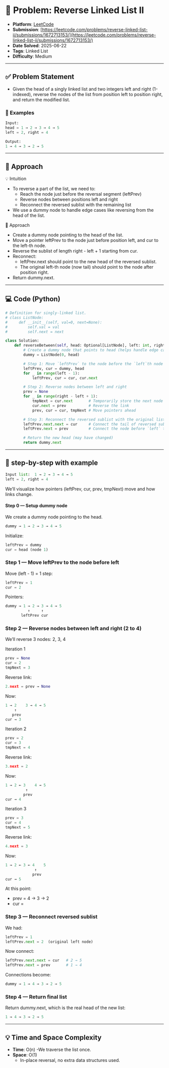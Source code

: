 # 🧲 Problem: Reverse Linked List II

- **Platform**: [LeetCode](https://leetcode.com/problems/reverse-linked-list-ii/description/)
- **Submission**: [https://leetcode.com/problems/reverse-linked-list-ii/submissions/1672713153/](https://leetcode.com/problems/reverse-linked-list-ii/submissions/1672713153/)
- **Date Solved**: 2025-06-22
- **Tags**: Linked List
- **Difficulty**: Medium

---

## ✅ Problem Statement
- Given the head of a singly linked list and two integers left and right (1-indexed), reverse the nodes of the list from position left to position right, and return the modified list.
### 📌 Examples
```python
Input:
head = 1 → 2 → 3 → 4 → 5  
left = 2, right = 4

Output:
1 → 4 → 3 → 2 → 5
```
---

## 🚀 Approach
💡 Intuition
- To reverse a part of the list, we need to:
    - Reach the node just before the reversal segment (leftPrev)
    - Reverse nodes between positions left and right
    - Reconnect the reversed sublist with the remaining list
- We use a dummy node to handle edge cases like reversing from the head of the list.

👣 Approach
- Create a dummy node pointing to the head of the list.
- Move a pointer leftPrev to the node just before position left, and cur to the left-th node.
- Reverse the sublist of length right - left + 1 starting from cur.
- Reconnect:
    - leftPrev.next should point to the new head of the reversed sublist.
    - The original left-th node (now tail) should point to the node after position right.
- Return dummy.next.
---

## 💻 Code (Python)

```python
# Definition for singly-linked list.
# class ListNode:
#     def __init__(self, val=0, next=None):
#         self.val = val
#         self.next = next

class Solution:
    def reverseBetween(self, head: Optional[ListNode], left: int, right: int) -> Optional[ListNode]:
        # Create a dummy node that points to head (helps handle edge cases)
        dummy = ListNode(0, head)

        # Step 1: Move `leftPrev` to the node before the `left`th node
        leftPrev, cur = dummy, head
        for _ in range(left - 1):
            leftPrev, cur = cur, cur.next

        # Step 2: Reverse nodes between left and right
        prev = None
        for _ in range(right - left + 1):
            tmpNext = cur.next       # Temporarily store the next node
            cur.next = prev          # Reverse the link
            prev, cur = cur, tmpNext # Move pointers ahead

        # Step 3: Reconnect the reversed sublist with the original list
        leftPrev.next.next = cur     # Connect the tail of reversed sublist to the node after `right`
        leftPrev.next = prev         # Connect the node before `left` to the new head of reversed sublist

        # Return the new head (may have changed)
        return dummy.next
```

---
## 🧩 step-by-step with example
```python
Input list:  1 → 2 → 3 → 4 → 5
left = 2, right = 4
```
We’ll visualize how pointers (leftPrev, cur, prev, tmpNext) move and how links change.

#### Step 0 — Setup dummy node
We create a dummy node pointing to the head.
```python
dummy → 1 → 2 → 3 → 4 → 5
```
Initialize:
```python
leftPrev = dummy
cur = head (node 1)
```
### Step 1 — Move leftPrev to the node before left

Move (left - 1) = 1 step:
```python
leftPrev = 1
cur = 2
```
Pointers:
```python
dummy → 1 → 2 → 3 → 4 → 5
          ↑     ↑
       leftPrev cur
```
### Step 2 — Reverse nodes between left and right (2 to 4)

We’ll reverse 3 nodes: 2, 3, 4

Iteration 1
```python
prev = None
cur = 2
tmpNext = 3
```
Reverse link:
```python
2.next = prev → None
```
Now:
```python
1 → 2    3 → 4 → 5
    ↑
   prev
cur → 3
```
Iteration 2
```python
prev = 2
cur = 3
tmpNext = 4
```
Reverse link:
```python
3.next = 2
```
Now:
```python
1 → 2 ← 3    4 → 5
         ↑
        prev
cur → 4
```
Iteration 3
```python
prev = 3
cur = 4
tmpNext = 5
```
Reverse link:
```python
4.next = 3
```
Now:
```python
1 → 2 ← 3 ← 4    5
             ↑
            prev
cur → 5
```
At this point:
 - prev = 4 → 3 → 2
 - cur = 

 ### Step 3 — Reconnect reversed sublist
 
 We had:
 ```python
leftPrev = 1
leftPrev.next = 2  (original left node)
```
Now connect:
```python
leftPrev.next.next = cur   # 2 → 5
leftPrev.next = prev       # 1 → 4
```
Connections become:
```python
dummy → 1 → 4 → 3 → 2 → 5
```
### Step 4 — Return final list

Return dummy.next, which is the real head of the new list:
```python
1 → 4 → 3 → 2 → 5
```

--- 

## 💡 Time and Space Complexity
- **Time**: O(n)
  -We traverse the list once.
- **Space**: O(1)
  - In-place reversal, no extra data structures used.
